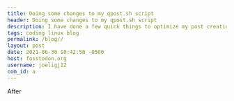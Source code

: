 ```yaml
---
title: Doing some changes to my qpost.sh script 
header: Doing some changes to my qpost.sh script 
description: I have done a few quick things to optimize my post creation script using rofi, adding a few nice additions 
tags: coding linux blog 
permalink: /blog// 
layout: post 
date: 2021-06-30 10:42:58 -0500 
host: fosstodon.org 
username: joeligj12 
com_id: a 
---
```


After
